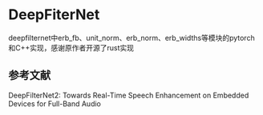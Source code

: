 # DeepFiterNet
deepfilternet中erb_fb、unit_norm、erb_norm、erb_widths等模块的pytorch和C++实现，感谢原作者开源了rust实现


## 参考文献
DeepFilterNet2: Towards Real-Time Speech Enhancement on Embedded Devices for Full-Band Audio
